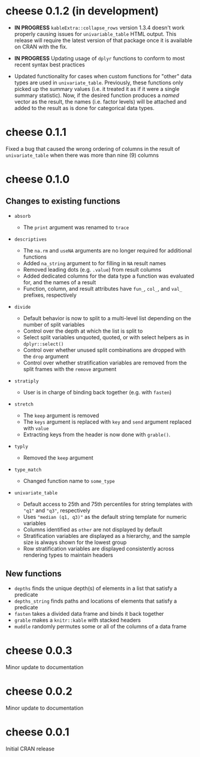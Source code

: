 # cheese 0.1.2 (in development)

* **IN PROGRESS** `kableExtra::collapse_rows` version 1.3.4 doesn't work properly causing issues for `univariable_table` HTML output. This release will require the latest version of that package once it is available on CRAN with the fix.

* **IN PROGRESS** Updating usage of `dplyr` functions to conform to most recent syntax best practices

* Updated functionality for cases when custom functions for "other" data types are used in `univariate_table`. Previously, these functions only picked up the summary values (i.e. it treated it as if it were a single summary statistic). Now, if the desired function produces a _named_ vector as the result, the names (i.e. factor levels) will be attached and added to the result as is done for categorical data types.

# cheese 0.1.1

Fixed a bug that caused the wrong ordering of columns in the result of `univariate_table` when there was more than nine (9) columns

# cheese 0.1.0

## Changes to existing functions

* `absorb`

  - The `print` argument was renamed to `trace`

* `descriptives`

  - The `na.rm` and `useNA` arguments are no longer required for additional functions
  - Added `na_string` argument to for filling in `NA` result names
  - Removed leading dots (e.g. `.value`) from result columns
  - Added dedicated columns for the data type a function was evaluated for, and the names of a result
  - Function, column, and result attributes have `fun_`, `col_`, and `val_` prefixes, respectively

* `divide`

  - Default behavior is now to split to a multi-level list depending on the number of split variables
  - Control over the depth at which the list is split to
  - Select split variables unquoted, quoted, or with select helpers as in `dplyr::select()`
  - Control over whether unused split combinations are dropped with the `drop` argument
  - Control over whether stratification variables are removed from the split frames with the `remove` argument
  
* `stratiply`

  - User is in charge of binding back together (e.g. with `fasten`)

* `stretch`

  - The `keep` argument is removed
  - The `keys` argument is replaced with `key` and `send` argument replaced with `value`
  - Extracting keys from the header is now done with `grable()`.

* `typly`

  - Removed the `keep` argument

* `type_match`

  - Changed function name to `some_type`

* `univariate_table`

  - Default access to 25th and 75th percentiles for string templates with `"q1"` and `"q3"`, respectively
  - Uses `"median (q1, q3)"` as the default string template for numeric variables
  - Columns identified as `other` are not displayed by default
  - Stratification variables are displayed as a hierarchy, and the sample size is always shown for the lowest group
  - Row stratification variables are displayed consistently across rendering types to maintain headers

## New functions

* `depths` finds the unique depth(s) of elements in a list that satisfy a predicate
* `depths_string` finds paths and locations of elements that satisfy a predicate
* `fasten` takes a divided data frame and binds it back together
* `grable` makes a `knitr::kable` with stacked headers
* `muddle` randomly permutes some or all of the columns of a data frame

# cheese 0.0.3

Minor update to documentation

# cheese 0.0.2

Minor update to documentation

# cheese 0.0.1

Initial CRAN release